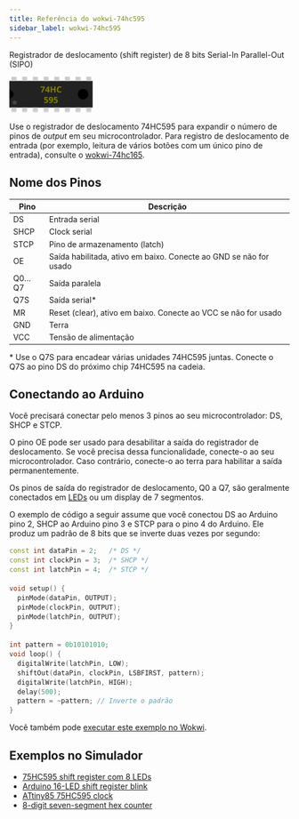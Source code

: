 ```yaml
---
title: Referência do wokwi-74hc595
sidebar_label: wokwi-74hc595
---
```


Registrador de deslocamento (shift register) de 8 bits Serial-In Parallel-Out (SIPO)

![74HC595](wokwi-74hc595.svg)

Use o registrador de deslocamento 74HC595 para expandir o número de pinos de _output_ em seu microcontrolador. Para registro de deslocamento de entrada (por exemplo, leitura de vários botões com um único pino de entrada), consulte o [wokwi-74hc165](wokwi-74hc165).

## Nome dos Pinos

| Pino  | Descrição                                                         |
| ----- | ----------------------------------------------------------------- |
| DS    | Entrada serial                                                    |
| SHCP  | Clock serial                                                      |
| STCP  | Pino de armazenamento (latch)                                     |
| OE    | Saída habilitada, ativo em baixo. Conecte ao GND se não for usado |
| Q0…Q7 | Saída paralela                                                    |
| Q7S   | Saída serial\*                                                    |
| MR    | Reset (clear), ativo em baixo. Conecte ao VCC se não for usado    |
| GND   | Terra                                                             |
| VCC   | Tensão de alimentação                                             |

\* Use o Q7S para encadear várias unidades 74HC595 juntas. Conecte o Q7S ao pino DS do próximo chip 74HC595 na cadeia.

## Conectando ao Arduino

Você precisará conectar pelo menos 3 pinos ao seu microcontrolador: DS, SHCP e STCP.

O pino OE pode ser usado para desabilitar a saída do registrador de deslocamento. Se você precisa dessa funcionalidade,
conecte-o ao seu microcontrolador. Caso contrário, conecte-o ao terra para habilitar a saída permanentemente.

Os pinos de saída do registrador de deslocamento, Q0 a Q7, são geralmente conectados em [LEDs](wokwi-led) ou um display de 7 segmentos.

O exemplo de código a seguir assume que você conectou DS ao Arduino pino 2, SHCP ao Arduino pino 3 e
STCP para o pino 4 do Arduino. Ele produz um padrão de 8 bits que se inverte duas vezes por segundo:

```cpp
const int dataPin = 2;   /* DS */
const int clockPin = 3;  /* SHCP */
const int latchPin = 4;  /* STCP */

void setup() {
  pinMode(dataPin, OUTPUT);
  pinMode(clockPin, OUTPUT);
  pinMode(latchPin, OUTPUT);
}

int pattern = 0b10101010;
void loop() {
  digitalWrite(latchPin, LOW);
  shiftOut(dataPin, clockPin, LSBFIRST, pattern);
  digitalWrite(latchPin, HIGH);
  delay(500);
  pattern = ~pattern; // Inverte o padrão
}
```

Você também pode [executar este exemplo no Wokwi](https://wokwi.com/arduino/projects/301192672203244042).

## Exemplos no Simulador

- [75HC595 shift register com 8 LEDs](https://wokwi.com/arduino/projects/301188813482361352)
- [Arduino 16-LED shift register blink](https://wokwi.com/arduino/projects/301213976182653448)
- [ATtiny85 75HC595 clock](https://wokwi.com/arduino/projects/301366580039647753)
- [8-digit seven-segment hex counter](https://wokwi.com/arduino/projects/301304715310793225)
